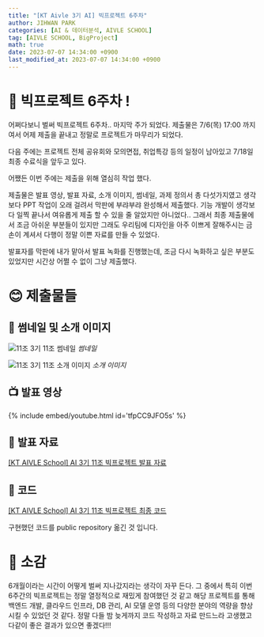 ```yaml
---
title: "[KT Aivle 3기 AI] 빅프로젝트 6주차"
author: JIHWAN PARK
categories: [AI & 데이터분석, AIVLE SCHOOL]
tag: [AIVLE SCHOOL, BigProject]
math: true
date: 2023-07-07 14:34:00 +0900
last_modified_at: 2023-07-07 14:34:00 +0900
---
```


# 🌟 빅프로젝트 6주차 !

어쩌다보니 벌써 빅프로젝트 6주차.. 마지막 주가 되었다. 제출물은 7/6(목) 17:00 까지여서 어제 제출을 끝내고 정말로 프로젝트가 마무리가 되었다.

다음 주에는 프로젝트 전체 공유회와 모의면접, 취업특강 등의 일정이 남아있고 7/18일 최종 수료식을 앞두고 있다.

어쨌든 이번 주에는 제출을 위해 열심히 작업 했다.

제출물은 발표 영상, 발표 자료, 소개 이미지, 썸네일, 과제 정의서 총 다섯가지였고 생각보다 PPT 작업이 오래 걸려서 막판에 부랴부랴 완성해서 제출했다. 기능 개발이 생각보다 일찍 끝나서 여유롭게 제출 할 수 있을 줄 알았지만 아니었다.. 그래서 최종 제출물에서 조금 아쉬운 부분들이 있지만 그래도 우리팀에 디자인을 아주 이쁘게 잘해주시는 금손이 계셔서 다행이 정말 이쁜 자료를 만들 수 있었다.

발표자를 막판에 내가 맡아서 발표 녹화를 진행했는데, 조금 다시 녹화하고 싶은 부분도 있었지만 시간상 어쩔 수 없이 그냥 제출했다.

# 😊 제출물들

## 🐶 썸네일 및 소개 이미지

![11조  3기 11조 썸네일](https://github.com/Jihwan98/Jihwan98.github.io/assets/76936390/63164d7a-1236-4d9c-bd80-bccc22262c20)
_썸네일_

![11조  3기 11조 소개 이미지](https://github.com/Jihwan98/Jihwan98.github.io/assets/76936390/10c8a9f0-d8b8-4603-a774-2cebba2da94e)
_소개 이미지_

## 📺 발표 영상

{% include embed/youtube.html id='tfpCC9JFO5s' %}

## 📜 발표 자료

[[KT AIVLE School] AI 3기 11조 빅프로젝트 발표 자료](https://drive.google.com/file/d/1BD2tXDdaxJHK7M4QxmYLwia4nkJlFWkl/view?usp=sharing)

## 📄 코드

[[KT AIVLE School] AI 3기 11조 빅프로젝트 최종 코드](https://github.com/Jihwan98/KT-AIVLE-BigProject)

구현했던 코드를 public repository 옮긴 것 입니다.

# 🙌 소감

6개월이라는 시간이 어떻게 벌써 지나갔지라는 생각이 자꾸 든다. 그 중에서 특히 이번 6주간의 빅프로젝트는 정말 열정적으로 재밌게 참여했던 것 같고 해당 프로젝트를 통해 백엔드 개발, 클라우드 인프라, DB 관리, AI 모델 운영 등의 다양한 분야의 역량을 향상 시킬 수 있었던 것 같다. 정말 다들 밤 늦게까지 코드 작성하고 자료 만드느라 고생했고 다같이 좋은 결과가 있으면 좋겠다!!!
